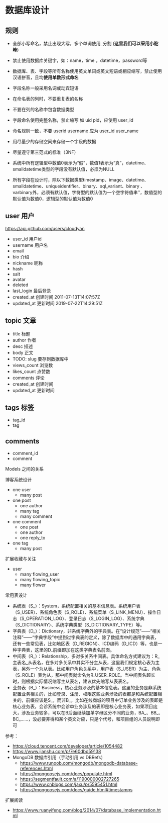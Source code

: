 # 数据库设计

## 规则

- 全部小写命名，禁止出现大写，多个单词使用`_`分割 (**这里我们可以采用小驼峰**)
- 禁止使用数据库关键字，如：name，time ，datetime，password等
- 数据库、表、字段等所有名称使用英文单词或英文短语或相应缩写，禁止使用汉语拼音，且均**使用单数形式命名**
- 字段名称一般采用名词或动宾短语
- 在命名表的列时，不要重复表的名称
- 不要在列的名称中包含数据类型
- 字段命名使用完整名称，禁止缩写 如 uid pid，应使用 user_id
- 命名规则一致，不要 userid username 应为 user_id user_name
- 用尽量少的存储空间来存储一个字段的数据
- 尽量遵守第三范式的标准（3NF）

- 系统中所有逻辑型中数值0表示为“假”，数值1表示为“真”，datetime、smalldatetime类型的字段没有默认值，必须为NULL
- 所有字段在设计时，除以下数据类型timestamp、image、datetime、smalldatetime、uniqueidentifier、binary、sql_variant、binary 、varbinary外，必须有默认值，字符型的默认值为一个空字符值串’’，数值型的默认值为数值0，逻辑型的默认值为数值0

## user 用户

https://api.github.com/users/cloudyan

- user_id 用户id
- username 用户名
- email
- bio 介绍
- nickname 昵称
- hash
- salt
- avatar
- deleted
- last_login 最后登录
- created_at 创建时间 2011-07-13T14:07:57Z
- updated_at 更新时间 2019-07-22T14:29:51Z

## topic 文章

- title 标题
- author 作者
- desc 描述
- body 正文
- TODO: slug 要存到数据库中
- views_count 浏览数
- likes_count 点赞数
- comments 评论
- created_at 创建时间
- updated_at 更新时间

## tags 标签

- tag_id
- tag

## comments

- comment_id
- comment

Models 之间的关系

博客系统设计

- one user
  - many post
- one post
  - one author
  - many tag
  - many comment
- one comment
  - one post
  - one author
  - one reply_to
- one tag
  - many post

扩展收藏与关注

- user
  - many flowing_user
  - many flowing_topic
  - many flower

常用表设计

- 系统表（S_）：System，系统配置相关的基本信息表。系统用户表（S_USER）、系统角色表（S_ROLE）、系统菜单（S_LINK_MENU）、操作日志（S_OPERATION_LOG）、登录日志（S_LOGIN_LOG）、系统字典（S_DICTIONARY）、系统字典类型（S_DICTIONARY_TYPE）等。
- 字典表（D_）：Dictionary，非系统字典外的字典表。在“设计规范”——“相关注释”——“字典字段”中提到过字典表的定义，除了数据库中的通用字典表，还有一些常见表，比如地区表（D_REGION）、ICD编码（D_ICD）等，也是一种字典表，这里的D_前缀即加在这类字典表名前面。
- 中间表（R_）：Relationship，多对多关系中间表。具体命名方式建议为：R_主表名_从表名，在多对多关系中其实不分主从表，这里我们规定核心表为主表，另外一个为从表。比如用户角色关系中，用户表（S_USER）为主、角色（S_ROLE）表为从，那中间表就命名为R_USER_ROLE。当中间表名超长时，则根据实际情况缩写主从表名，建议优先缩写从表表名。
- 业务表（B_）：Business，核心业务涉及的基本信息表。这里的业务是非系统配置业务相关的，比如登录、注册、权限这些业务涉及的表都是和系统配置相关的，前缀应该是S_，而非B_。比如在线商城的项目中订单业务涉及的表即是核心业务表，会诊系统中会诊单业务涉及的表即是核心业务表，如果项目庞大，涉及业务较多，可以在B后面继续加单字母区分不同的业务，BA_、BB_、BC_……，没必要非得和某个英文对应，只是个代号，和项目组的人员说明即可

参考：

- https://cloud.tencent.com/developer/article/1054482
- https://www.jianshu.com/p/7e60dbd59138
- MongoDB 数据库引用（手动引用 vs DBRefs）
  - https://www.runoob.com/mongodb/mongodb-database-references.html
  - https://mongoosejs.com/docs/populate.html
  - https://segmentfault.com/a/1190000002727265
  - https://www.cnblogs.com/jaxu/p/5595451.html
  - https://mongoosejs.com/docs/guide.html#timestamps

扩展阅读

- https://www.ruanyifeng.com/blog/2014/07/database_implementation.html
